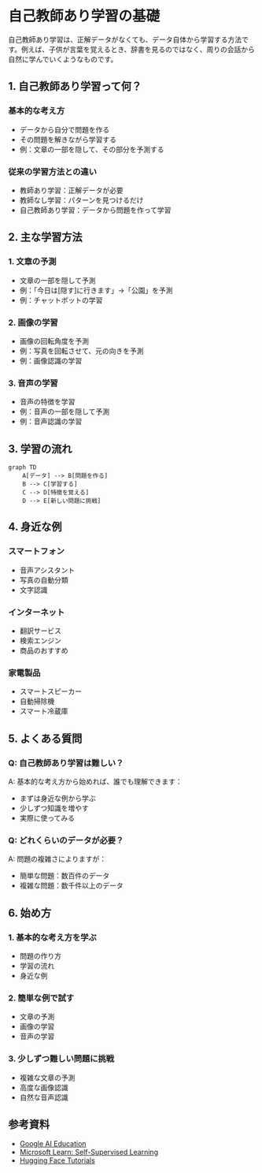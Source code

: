 # 自己教師あり学習の基礎

自己教師あり学習は、正解データがなくても、データ自体から学習する方法です。例えば、子供が言葉を覚えるとき、辞書を見るのではなく、周りの会話から自然に学んでいくようなものです。

## 1. 自己教師あり学習って何？

### 基本的な考え方
- データから自分で問題を作る
- その問題を解きながら学習する
- 例：文章の一部を隠して、その部分を予測する

### 従来の学習方法との違い
- 教師あり学習：正解データが必要
- 教師なし学習：パターンを見つけるだけ
- 自己教師あり学習：データから問題を作って学習

## 2. 主な学習方法

### 1. 文章の予測
- 文章の一部を隠して予測
- 例：「今日は[隠す]に行きます」→「公園」を予測
- 例：チャットボットの学習

### 2. 画像の学習
- 画像の回転角度を予測
- 例：写真を回転させて、元の向きを予測
- 例：画像認識の学習

### 3. 音声の学習
- 音声の特徴を学習
- 例：音声の一部を隠して予測
- 例：音声認識の学習

## 3. 学習の流れ

```mermaid
graph TD
    A[データ] --> B[問題を作る]
    B --> C[学習する]
    C --> D[特徴を覚える]
    D --> E[新しい問題に挑戦]
```

## 4. 身近な例

### スマートフォン
- 音声アシスタント
- 写真の自動分類
- 文字認識

### インターネット
- 翻訳サービス
- 検索エンジン
- 商品のおすすめ

### 家電製品
- スマートスピーカー
- 自動掃除機
- スマート冷蔵庫

## 5. よくある質問

### Q: 自己教師あり学習は難しい？
A: 基本的な考え方から始めれば、誰でも理解できます：
- まずは身近な例から学ぶ
- 少しずつ知識を増やす
- 実際に使ってみる

### Q: どれくらいのデータが必要？
A: 問題の複雑さによりますが：
- 簡単な問題：数百件のデータ
- 複雑な問題：数千件以上のデータ

## 6. 始め方

### 1. 基本的な考え方を学ぶ
- 問題の作り方
- 学習の流れ
- 身近な例

### 2. 簡単な例で試す
- 文章の予測
- 画像の学習
- 音声の学習

### 3. 少しずつ難しい問題に挑戦
- 複雑な文章の予測
- 高度な画像認識
- 自然な音声認識

## 参考資料
- [Google AI Education](https://ai.google/education/)
- [Microsoft Learn: Self-Supervised Learning](https://docs.microsoft.com/learn/paths/get-started-with-artificial-intelligence-on-azure/)
- [Hugging Face Tutorials](https://huggingface.co/course) 
